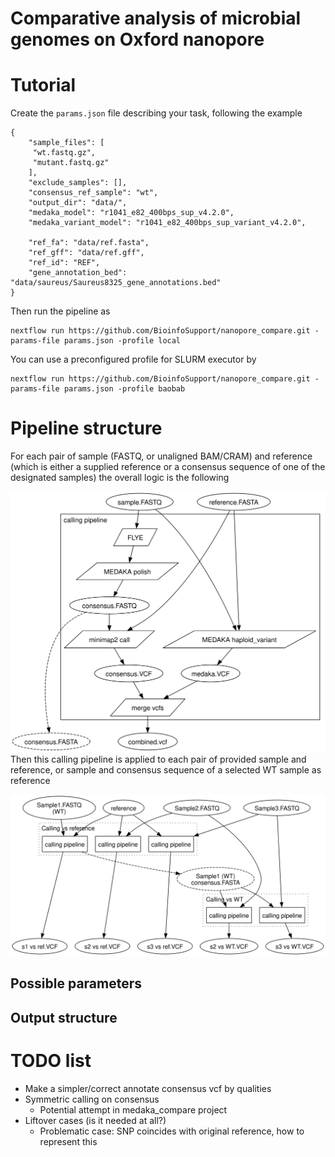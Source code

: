 # Comparative analysis of microbial genomes on Oxford nanopore

# Tutorial

Create the `params.json` file describing your task, following the example

```
{
    "sample_files": [
     "wt.fastq.gz",
     "mutant.fastq.gz"
    ],
    "exclude_samples": [],
    "consensus_ref_sample": "wt",
    "output_dir": "data/",
    "medaka_model": "r1041_e82_400bps_sup_v4.2.0",
    "medaka_variant_model": "r1041_e82_400bps_sup_variant_v4.2.0",

    "ref_fa": "data/ref.fasta",
    "ref_gff": "data/ref.gff",
    "ref_id": "REF",
    "gene_annotation_bed": "data/saureus/Saureus8325_gene_annotations.bed"
}
```

Then run the pipeline as

```
nextflow run https://github.com/BioinfoSupport/nanopore_compare.git -params-file params.json -profile local
```

You can use a preconfigured profile for SLURM executor by

```
nextflow run https://github.com/BioinfoSupport/nanopore_compare.git -params-file params.json -profile baobab
```


# Pipeline structure

For each pair of sample (FASTQ, or unaligned BAM/CRAM) and reference
(which is either a supplied reference or a consensus sequence of one
of the designated samples) the overall logic is the following

![calling pipeline](images/flow1.svg)
Then this calling pipeline is applied to each pair of provided sample
and reference, or sample and consensus sequence of a selected
WT sample as reference

![overall flow](images/flow2.svg)



## Possible parameters

## Output structure





# TODO list

* Make a simpler/correct annotate consensus vcf by qualities
* Symmetric calling on consensus
  * Potential attempt in medaka_compare project
* Liftover cases (is it needed at all?)
  * Problematic case: SNP coincides with original reference, how to represent this
